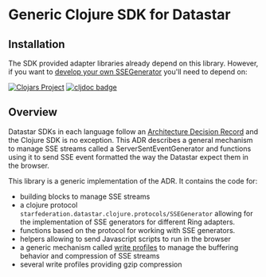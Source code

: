 # Generic Clojure SDK for Datastar

## Installation

The SDK provided adapter libraries already depend on this library. However,
if you want to [develop your own SSEGenerator](/doc/implementing-adapters.md)
you'll need to depend on:

[![Clojars Project](https://img.shields.io/clojars/v/dev.data-star.clojure/sdk.svg)](https://clojars.org/dev.data-star.clojure/sdk)
[![cljdoc badge](https://cljdoc.org/badge/dev.data-star.clojure/sdk)](https://cljdoc.org/d/dev.data-star.clojure/sdk/CURRENT)

## Overview

Datastar SDKs in each language follow an
[Architecture Decision Record](https://github.com/starfederation/datastar/blob/develop/sdk/ADR.md)
and the Clojure SDK is no exception. This ADR describes a general mechanism to
manage SSE streams called a ServerSentEventGenerator and functions using it to
send SSE event formatted the way the Datastar expect them in the browser.

This library is a generic implementation of the ADR. It contains the code for:

- building blocks to manage SSE streams
- a clojure protocol `starfederation.datastar.clojure.protocols/SSEGenerator`
  allowing for the implementation of SSE generators for different Ring adapters.
- functions based on the protocol for working with SSE generators.
- helpers allowing to send Javascript scripts to run in the browser
- a generic mechanism called [write profiles](/doc/Write-profiles.md) to manage
  the buffering behavior and compression of SSE streams
- several write profiles providing gzip compression
